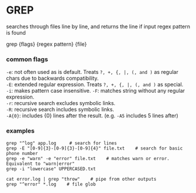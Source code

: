 # GREP

searches through files line by line, and returns the line if input regex pattern is found  

grep {flags} {regex pattern} {file}


### common flags
`-e`: not often used as is default. Treats `?, +, {, |, (, and )` as regular chars due to backwards compatibility.  
`-E`: extended regular expression. Treats `?, +, {, |, (, and )` as special.  
`-i`: makes pattern case insensitive.
`-F`: matches string without any regular expression.\
`-r`: recursive search excludes symbolic links.\
`-R`: recursive search includes symbolic links.\
`-A{0}`: includes {0} lines after the result. (e.g. `-A5` includes 5 lines after)

### examples
```
grep "^log" app.log     # search for lines
grep -E "[0-9]{3}-[0-9]{3}-[0-9]{4}" file.txt    # search for basic phone number
grep -e "warn" -e "error" file.txt    # matches warn or error. Equivalent to "warn|error"
grep -i "lowercase" UPPERCASED.txt

cat error.log | grep "throw"    # pipe from other outputs
grep "^error" *.log    # file glob
```
